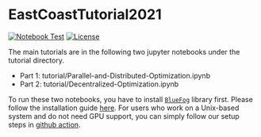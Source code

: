 # EastCoastTutorial2021
[![Notebook Test](https://github.com/Bluefog-Lib/EastCoastTutorial2021/actions/workflows/notebook_test.yml/badge.svg)](https://github.com/Bluefog-Lib/EastCoastTutorial2021/actions/workflows/notebook_test.yml)
[![License](https://img.shields.io/badge/License-Apache%202.0-blue.svg)](https://opensource.org/licenses/Apache-2.0)

The main tutorials are in the following two jupyter notebooks under the tutorial directory.

* Part 1: tutorial/Parallel-and-Distributed-Optimization.ipynb
* Part 2: tutorial/Decentralized-Optimization.ipynb

To run these two notebooks, you have to install [`BlueFog`](https://github.com/Bluefog-Lib/bluefog) library first. Please follow the installation guide [here](https://bluefog-lib.github.io/bluefog/install.html). For users who work on a Unix-based system and do not need GPU support, you can simply follow our setup steps in [github action](https://github.com/ybc1991/EastCoastTutorial2021/blob/main/.github/workflows/notebook_test.yml).
